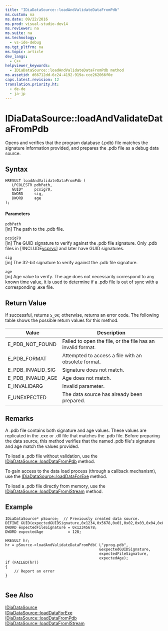 ```yaml
---
title: "IDiaDataSource::loadAndValidateDataFromPdb"
ms.custom: na
ms.date: 09/22/2016
ms.prod: visual-studio-dev14
ms.reviewer: na
ms.suite: na
ms.technology: 
  - vs-ide-debug
ms.tgt_pltfrm: na
ms.topic: article
dev_langs: 
  - C++
helpviewer_keywords: 
  - IDiaDataSource::loadAndValidateDataFromPdb method
ms.assetid: d66712dd-6c24-4192-919a-cce262066f0e
caps.latest.revision: 12
translation.priority.ht: 
  - de-de
  - ja-jp
---
```

# IDiaDataSource::loadAndValidateDataFromPdb
Opens and verifies that the program database (.pdb) file matches the signature information provided, and  prepares the .pdb file as a debug data source.  
  
## Syntax  
  
```cpp#  
HRESULT loadAndValidateDataFromPdb (   
   LPCOLESTR pdbPath,  
   GUID*     pcsig70,  
   DWORD     sig,  
   DWORD     age  
);  
```  
  
#### Parameters  
 `pdbPath`  
 [in] The path to the .pdb file.  
  
 `pcsig70`  
 [in] The GUID signature to verify against the .pdb file signature. Only .pdb files in [!INCLUDE[vcprvc](../vs140/includes/vcprvc_md.md)] and later have GUID signatures.  
  
 `sig`  
 [in] The 32-bit signature to verify against the .pdb file signature.  
  
 `age`  
 [in] Age value to verify. The age does not necessarily correspond to any known time value, it is used to determine if a .pdb file is out of sync with a corresponding .exe file.  
  
## Return Value  
 If successful, returns `S_OK`; otherwise, returns an error code. The following table shows the possible return values for this method.  
  
|Value|Description|  
|-----------|-----------------|  
|E_PDB_NOT_FOUND|Failed to open the file, or the file has an invalid format.|  
|E_PDB_FORMAT|Attempted to access a file with an obsolete format.|  
|E_PDB_INVALID_SIG|Signature does not match.|  
|E_PDB_INVALID_AGE|Age does not match.|  
|E_INVALIDARG|Invalid parameter.|  
|E_UNEXPECTED|The data source has already been prepared.|  
  
## Remarks  
 A .pdb file contains both signature and age values. These values are replicated in the .exe or .dll file that matches the .pdb file. Before preparing the data source, this method verifies that the named .pdb file's signature and age match the values provided.  
  
 To load a .pdb file without validation, use the [IDiaDataSource::loadDataFromPdb](../vs140/idiadatasource--loaddatafrompdb.md) method.  
  
 To gain access to the data load process (through a callback mechanism), use the [IDiaDataSource::loadDataForExe](../vs140/idiadatasource--loaddataforexe.md) method.  
  
 To load a .pdb file directly from memory, use the [IDiaDataSource::loadDataFromIStream](../vs140/idiadatasource--loaddatafromistream.md) method.  
  
## Example  
  
```cpp#  
IDiaDataSource* pSource;  // Previously created data source.  
DEFINE_GUID(expectedGUIDSignature,0x1234,0x5678,0x01,0x02,0x03,0x04,0x05,0x06,0x07,0x08);  
DWORD expectedFileSignature = 0x12345678;  
DWORD expectedAge           = 128;  
  
HRESULT hr;  
hr = pSource->loadAndValidateDataFromPdb( L"yprog.pdb",  
                                          &expectedGUIDSignature,  
                                          expectedFileSignature,  
                                          expectedAge);  
if (FAILED(hr))  
{  
    // Report an error  
}  
  
```  
  
## See Also  
 [IDiaDataSource](../vs140/idiadatasource.md)   
 [IDiaDataSource::loadDataForExe](../vs140/idiadatasource--loaddataforexe.md)   
 [IDiaDataSource::loadDataFromPdb](../vs140/idiadatasource--loaddatafrompdb.md)   
 [IDiaDataSource::loadDataFromIStream](../vs140/idiadatasource--loaddatafromistream.md)